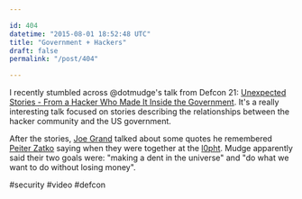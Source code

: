 ```yaml
---

id: 404
datetime: "2015-08-01 18:52:48 UTC"
title: "Government + Hackers"
draft: false
permalink: "/post/404"

---
```


I recently stumbled across @dotmudge's talk from Defcon 21: [Unexpected Stories - From a Hacker Who Made It Inside the Government](https://www.youtube.com/watch?v=h9wXq6oRBnI&feature=youtu.be). It's a really interesting talk focused on stories describing the relationships between the hacker community and the US government.

After the stories, [Joe Grand](https://en.wikipedia.org/wiki/Joe_Grand) talked about some quotes he remembered  [Peiter Zatko](https://en.wikipedia.org/wiki/Peiter_Zatko) saying when they were together at the [l0pht](https://en.wikipedia.org/wiki/L0pht). Mudge apparently said their two goals were: "making a dent in the universe" and "do what we want to do without losing money".

#security #video #defcon

